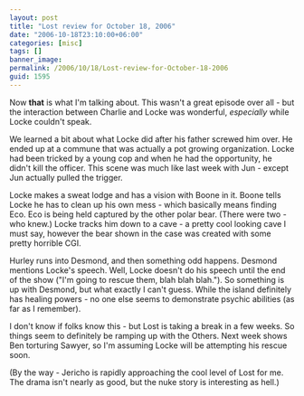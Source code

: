 ```yaml
---
layout: post
title: "Lost review for October 18, 2006"
date: "2006-10-18T23:10:00+06:00"
categories: [misc]
tags: []
banner_image: 
permalink: /2006/10/18/Lost-review-for-October-18-2006
guid: 1595
---
```


Now <b>that</b> is what I'm talking about. This wasn't a great episode over all - but the interaction between Charlie and Locke was wonderful, <i>especially</i> while Locke couldn't speak.

We learned a bit about what Locke did after his father screwed him over. He ended up at a commune that was actually a pot growing organization. Locke had been tricked by a young cop and when he had the opportunity, he didn't kill the officer. This scene was much like last week with Jun - except Jun actually pulled the trigger. 

Locke makes a sweat lodge and has a vision with Boone in it. Boone tells Locke he has to clean up his own mess - which basically means finding Eco. Eco is being held captured by the other polar bear. (There were two - who knew.) Locke tracks him down to a cave - a pretty cool looking cave I must say, however the bear shown in the case was created with some pretty horrible CGI.

Hurley runs into Desmond, and then something odd happens. Desmond mentions Locke's speech. Well, Locke doesn't do his speech until the end of the show ("I'm going to rescue them, blah blah blah."). So something is up with Desmond, but what exactly I can't guess. While the island definitely has healing powers - no one else seems to demonstrate psychic abilities (as far as I remember). 

I don't know if folks know this - but Lost is taking a break in a few weeks. So things seem to definitely be ramping up with the Others. Next week shows Ben torturing Sawyer, so I'm assuming Locke will be attempting his rescue soon.

(By the way - Jericho is rapidly approaching the cool level of Lost for me. The drama isn't nearly as good, but the nuke story is interesting as hell.)